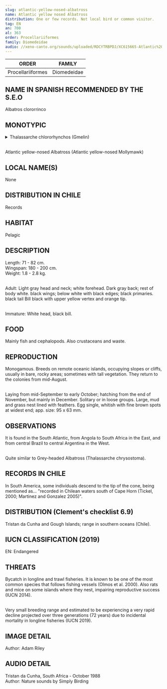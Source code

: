 ```yaml
---
slug: atlantic-yellow-nosed-albatross
name: Atlantic yellow nosed Albatross
distribution: One or few records. Not local bird or common visitor.
tag: EN
an: 700
al: 363
order: Procellariiformes
family: Diomedeidae
audio: //xeno-canto.org/sounds/uploaded/RDCYTRBPDJ/XC615665-Atlantic%20Yellow-nosed%20Albatross%20-%20T.%20chlororhynchos%20-%20Alarm%20-%20PR%20-%20Inaccessible%20Island%20-%2024%20Oct%201988.mp3
---
```


| ORDER             | FAMILY      |
| ----------------- | ----------- |
| Procellariiformes | Diomedeidae |

## NAME IN SPANISH RECOMMENDED BY THE S.E.O

Albatros clororrinco

## MONOTYPIC

<details>
<summary>Thalassarche chlororhynchos (Gmelin)</summary><br>

Thalass (G - thalassa) = Goddess of the sea, belonging to one of the spring goddesses or "Protogenoi" of Greek mythology.<br>
arche (G - arch, -o, -u, -y) = chief, leader.<br>
chloro (G) = greenish.<br>
rynchos (G - rynch) = beak.<br><br>

Chief of Thalassa (goddess of the sea) with a greenish beak.

</details><br>

Atlantic yellow-nosed Albatross (Atlantic yellow-nosed Mollymawk)

## LOCAL NAME(S)

None

## DISTRIBUTION IN CHILE

Records

## HABITAT

Pelagic

## DESCRIPTION

Length: 71 - 82 cm.<br>
Wingspan: 180 - 200 cm.<br>
Weight: 1.8 - 2.8 kg.<br><br>

Adult: Light gray head and neck; white forehead. Dark gray back; rest of body white. black wings; below white with black edges; black primaries. black tail Bill black with upper yellow vertex and orange tip.<br><br>

Immature: White head, black bill.

## FOOD

Mainly fish and cephalopods. Also crustaceans and waste.

## REPRODUCTION

Monogamous. Breeds on remote oceanic islands, occupying slopes or cliffs, usually in bare, rocky areas; sometimes with tall vegetation. They return to the colonies from mid-August.<br><br>

Laying from mid-September to early October; hatching from the end of November, but mainly in December. Solitary or in loose groups. Large, mud and grass nest lined with feathers. Egg single, whitish with fine brown spots at widest end; app. size: 95 x 63 mm.

## OBSERVATIONS

It is found in the South Atlantic, from Angola to South Africa in the East, and from central Brazil to central Argentina in the West.<br><br>

Quite similar to Grey-headed Albatross (Thalassarche chrysostoma).

## RECORDS IN CHILE

In South America, some individuals descend to the tip of the cone, being mentioned as... "recorded in Chilean waters south of Cape Horn (Tickel, 2000; Martinez and Gonzalez 2005)".

## DISTRIBUTION (Clement's checklist 6.9)

Tristan da Cunha and Gough Islands; range in southern oceans (Chile).

## IUCN CLASSIFICATION (2019)

EN: Endangered

## THREATS

Bycatch in longline and trawl fisheries. It is known to be one of the most common species that follows fishing vessels (Olmos et al. 2000). Also rats and mice on some islands where they nest, impairing reproductive success (IUCN 2014).<br><br>

Very small breeding range and estimated to be experiencing a very rapid decline projected over three generations (72 years) due to incidental mortality in longline fisheries (IUCN 2019).

## IMAGE DETAIL

Author: Adam Riley

## AUDIO DETAIL

Tristan da Cunha, South Africa - October 1988<br>
Author: Nature sounds by Simply Birding
